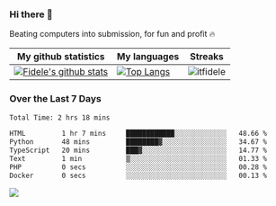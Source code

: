 ### Hi there 👋
<p>Beating computers into submission, for fun and profit 🔥</p>

|My github statistics|My languages|Streaks|
|-|-|-|
|[![Fidele's github stats](https://github-readme-stats.vercel.app/api?username=itfidele&count_private=true&show_icons=true&theme=dark&hide_title=true)](https://github.com/itfidele)|[![Top Langs](https://github-readme-stats.vercel.app/api/top-langs/?username=itfidele&show_icons=true&langs_count=8&theme=dark&layout=compact&hide_title=true)](https://github.com/itfidele)|![itfidele](https://github-readme-streak-stats.herokuapp.com/?user=itfidele&theme=dark)

### Over the Last 7 Days
<!--START_SECTION:waka-->

```txt
Total Time: 2 hrs 18 mins

HTML         1 hr 7 mins     ████████████░░░░░░░░░░░░░   48.66 %
Python       48 mins         ████████▓░░░░░░░░░░░░░░░░   34.67 %
TypeScript   20 mins         ███▓░░░░░░░░░░░░░░░░░░░░░   14.77 %
Text         1 min           ▒░░░░░░░░░░░░░░░░░░░░░░░░   01.33 %
PHP          0 secs          ░░░░░░░░░░░░░░░░░░░░░░░░░   00.28 %
Docker       0 secs          ░░░░░░░░░░░░░░░░░░░░░░░░░   00.13 %
```

<!--END_SECTION:waka-->



![](https://komarev.com/ghpvc/?username=itfidele)
